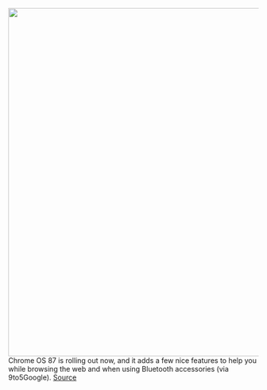 <img src='https://cdn.vox-cdn.com/thumbor/uIh2agyON9hImb2sF-lcrum38sw=/0x0:2040x1360/1200x800/filters:focal(857x517:1183x843)/cdn.vox-cdn.com/uploads/chorus_image/image/68459085/acastro_180416_1777_chrome_0001.0.jpg' width='700px' /><br/>
Chrome OS 87 is rolling out now, and it adds a few nice features to help you while browsing the web and when using Bluetooth accessories (via 9to5Google).
<a href='https://www.theverge.com/2020/12/4/22153816/chrome-os-87-tab-search-bluetooth-battery-levels'> Source <a/>